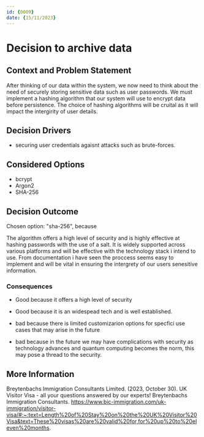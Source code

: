 ```yaml
---
id: {0009}
date: {15/11/2023}
---
```

# Decision to archive data

## Context and Problem Statement
After thinking of our data within the system, we now need to think about the need of securely storing sensitive data such as user passwords. We must implement a hashing algorithm that our system will use to encrypt data before persistence. The choice of hashing algorithms will be cruital as it will impact the intergirity of user details.

## Decision Drivers

* securing user credentials agaisnt attacks such as brute-forces.

## Considered Options

* bcrypt
* Argon2
* SHA-256

## Decision Outcome

Chosen option: "sha-256", because

The algorithm offers a high level of security and is highly effective at hashing passwords with the use of a salt. It is widely supported across various platforms and will be effective with the technology stack i intend to use. From documentation i have seen the proccess seems easy to implement and will be vital in ensuring the intergrety of our users senesitive information.



### Consequences


* Good because it offers a high level of security

* Good because it is an widespead tech and is well established.

* bad because there is limited customizarion options for specfici use cases that may arise in the future

* bad because in the future we may have complications with security as technology advances and quantum computing becomes the norm, this may pose a thread to the security.

## More Information

Breytenbachs Immigration Consultants Limited. (2023, October 30). UK Visitor Visa - all your questions answered by our experts! Breytenbachs Immigration Consultants. https://www.bic-immigration.com/uk-immigration/visitor-visa/#:~:text=Length%20of%20Stay%20on%20the%20UK%20Visitor%20Visa&text=These%20visas%20are%20valid%20for,for%20up%20to%20eleven%20months.